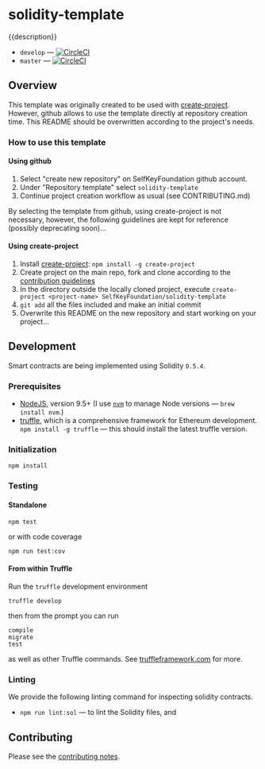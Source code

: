 # solidity-template

{{description}}

* `develop` — [![CircleCI]({{circleci-badge-develop-link}})]({{circleci-project-develop-link}})
* `master` — [![CircleCI]({{circleci-badge-master-link}})]({{circleci-project-master-link}})

## Overview

This template was originally created to be used with [create-project](https://github.com/mafintosh/create-project). However, github allows to use the template directly at repository creation time. This README should be overwritten according to the project's needs.

### How to use this template

#### Using github

1. Select "create new repository" on SelfKeyFoundation github account.
2. Under "Repository template" select `solidity-template`
3. Continue project creation workflow as usual (see CONTRIBUTING.md)

By selecting the template from github, using create-project is not necessary, however, the following guidelines are kept for reference (possibly deprecating soon)...

#### Using create-project

1. Install [create-project](https://github.com/mafintosh/create-project): `npm install -g create-project`
2. Create project on the main repo, fork and clone according to the [contribution guidelines](CONTRIBUTING.md)
3. In the directory outside the locally cloned project, execute `create-project <project-name> SelfKeyFoundation/solidity-template`
4. `git add` all the files included and make an initial commit
5. Overwrite this README on the new repository and start working on your project...

## Development

Smart contracts are being implemented using Solidity `0.5.4`.

### Prerequisites

* [NodeJS](htps://nodejs.org), version 9.5+ (I use [`nvm`](https://github.com/creationix/nvm) to manage Node versions — `brew install nvm`.)
* [truffle](http://truffleframework.com/), which is a comprehensive framework for Ethereum development. `npm install -g truffle` — this should install the latest truffle version.

### Initialization

    npm install

### Testing

#### Standalone

    npm test

or with code coverage

    npm run test:cov

#### From within Truffle

Run the `truffle` development environment

    truffle develop

then from the prompt you can run

    compile
    migrate
    test

as well as other Truffle commands. See [truffleframework.com](http://truffleframework.com) for more.

### Linting

We provide the following linting command for inspecting solidity contracts.

* `npm run lint:sol` — to lint the Solidity files, and

## Contributing

Please see the [contributing notes](CONTRIBUTING.md).
